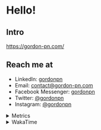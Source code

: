 # Hello!

## Intro

<https://gordon-pn.com/>

## Reach me at

- LinkedIn: [gordonpn](https://www.linkedin.com/in/gordonpn/)
- Email: [contact@gordon-pn.com](mailto:contact@gordon-pn.com)
- Facebook Messenger: [gordonpn](https://www.messenger.com/t/Gordonpn)
- Twitter: [@gordonpn](https://twitter.com/Gordonpn)
- Instagram: [@gordonpn](https://www.instagram.com/gordonpn/)

<details>
  <summary>Metrics</summary>

  <img align="center" src="https://github.com/gordonpn/gordonpn/blob/master/github-metrics.svg" alt="GitHub Metrics">

</details>

<details>
  <summary>WakaTime</summary>

  <!--START_SECTION:waka-->
📊 **This Week I Spent My Time On** 

```text
💬 Programming Languages: 
Other                    16 hrs 57 mins      ███████████████████████░░   91.12 % 
TypeScript               1 hr 28 mins        ██░░░░░░░░░░░░░░░░░░░░░░░   07.91 % 
Org                      3 mins              ░░░░░░░░░░░░░░░░░░░░░░░░░   00.28 % 
JSON                     2 mins              ░░░░░░░░░░░░░░░░░░░░░░░░░   00.24 % 
Markdown                 1 min               ░░░░░░░░░░░░░░░░░░░░░░░░░   00.18 % 

🔥 Editors: 
Chrome                   8 hrs 27 mins       ███████████░░░░░░░░░░░░░░   45.39 % 
Firefox                  2 hrs 44 mins       ████░░░░░░░░░░░░░░░░░░░░░   14.68 % 
Messages                 1 hr 59 mins        ███░░░░░░░░░░░░░░░░░░░░░░   10.70 % 
Slack                    1 hr 52 mins        ███░░░░░░░░░░░░░░░░░░░░░░   10.06 % 
IntelliJ IDEA            1 hr 33 mins        ██░░░░░░░░░░░░░░░░░░░░░░░   08.37 % 
```


 Last Updated on 10/08/2025 10:27:15 UTC
<!--END_SECTION:waka-->
</details>
